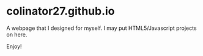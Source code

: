 # colinator27.github.io
A webpage that I designed for myself. I may put HTML5/Javascript projects on here.

Enjoy!
